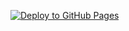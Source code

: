 [![Deploy to GitHub Pages](https://github.com/urijmexa/goblin-game/actions/workflows/pages.yml/badge.svg)](https://github.com/urijmexa/goblin-game/actions)
